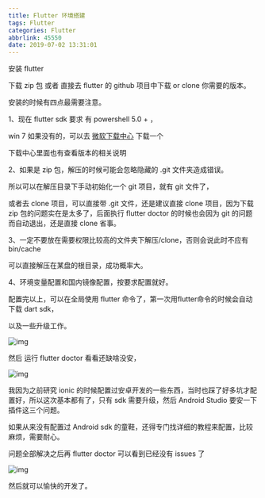 ```yaml
---
title: Flutter 环境搭建
tags: Flutter
categories: Flutter
abbrlink: 45550
date: 2019-07-02 13:31:01
---
```




安装 flutter



下载 zip 包 或者 直接去 flutter 的 github 项目中下载 or clone 你需要的版本。

安装的时候有四点最需要注意。



1、现在 flutter sdk 要求 有 powershell 5.0 + ，

win 7 如果没有的，可以去 [微软下载中心](https://docs.microsoft.com/zh-cn/powershell/scripting/install/installing-windows-powershell?view=powershell-6) 下载一个

下载中心里面也有查看版本的相关说明



2、如果是 zip 包，解压的时候可能会忽略隐藏的 .git 文件夹造成错误。

所以可以在解压目录下手动初始化一个 git 项目，就有 git 文件了，

或者去 clone 项目，可以直接带 .git 文件，还是建议直接 clone 项目，因为下载 zip 包的问题实在是太多了，后面执行 flutter doctor 的时候也会因为 git 的问题而自动退出，还是直接 clone 省事。



3、一定不要放在需要权限比较高的文件夹下解压/clone，否则会说此时不应有 bin/cache

可以直接解压在某盘的根目录，成功概率大。



4、环境变量配置和国内镜像配置，按要求配置就好。



配置完以上，可以在全局使用 flutter 命令了，第一次用flutter命令的时候会自动下载 dart sdk，

以及一些升级工作。

![img](E:/%E5%AD%A6%E4%B9%A0%E7%AC%94%E8%AE%B0/txb406@163.com/a2ce4643cc8841a292c48c300a49301c/%E5%BE%AE%E4%BF%A1%E6%88%AA%E5%9B%BE_20190702145512.png)



然后 运行 flutter doctor 看看还缺啥没安，

![img](E:/%E5%AD%A6%E4%B9%A0%E7%AC%94%E8%AE%B0/txb406@163.com/c4ca378e6cd049ac83f8bb1d4b72b8cb/%E5%BE%AE%E4%BF%A1%E6%88%AA%E5%9B%BE_20190702145558.png)

我因为之前研究 ionic 的时候配置过安卓开发的一些东西，当时也踩了好多坑才配置好，所以这次基本都有了，只有 sdk 需要升级，然后 Android Studio 要安一下插件这三个问题。



如果从来没有配置过 Android sdk 的童鞋，还得专门找详细的教程来配置，比较麻烦，需要耐心。



问题全部解决之后再  flutter doctor  可以看到已经没有 issues 了 

![img](E:/%E5%AD%A6%E4%B9%A0%E7%AC%94%E8%AE%B0/txb406@163.com/64beea404c6341b697aff7eeebf42336/%E5%BE%AE%E4%BF%A1%E6%88%AA%E5%9B%BE_20190702153140.png)

然后就可以愉快的开发了。